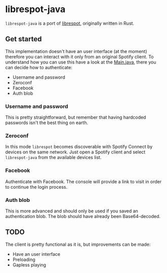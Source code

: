 # librespot-java
`librespot-java` is a port of [librespot](https://github.com/librespot-org/librespot), originally written in Rust.

## Get started
This implementation doesn't have an user interface (at the moment) therefore you can interact with it only from an original Spotify client. To understand how you can use this have a look at the [Main.java](https://github.com/librespot-org/librespot-java/blob/master/src/main/java/org/librespot/spotify/Main.java), there you can decide how to authenticate:
- Username and password
- Zeroconf
- Facebook
- Auth blob

### Username and password
This is pretty straightforward, but remember that having hardcoded passwords isn't the best thing on earth.

### Zeroconf
In this mode `librespot` becomes discoverable with Spotify Connect by devices on the same network. Just open a Spotify client and select `librespot-java` from the available devices list.

### Facebook
Authenticate with Facebook. The console will provide a link to visit in order to continue the login process.

### Auth blob
This is more advanced and should only be used if you saved an authentication blob. The blob should have already been Base64-decoded.

## TODO
The client is pretty functional as it is, but improvements can be made:
- Have an user interface
- Preloading
- Gapless playing
